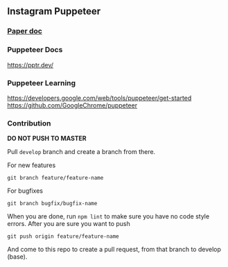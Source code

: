 ## Instagram Puppeteer


### [Paper doc](https://paper.dropbox.com/doc/Instagram-Puppeteer-Automation-Project-omVDkKpBmKrZ2VtU6nlCt)
### Puppeteer Docs
https://pptr.dev/

### Puppeteer Learning
https://developers.google.com/web/tools/puppeteer/get-started
https://github.com/GoogleChrome/puppeteer

### Contribution

**DO NOT PUSH TO MASTER**

Pull `develop` branch and create a branch from there.

For new features

`git branch feature/feature-name`

For bugfixes

`git branch bugfix/bugfix-name`

When you are done, run `npm lint` to make sure you have no code style errors.
After you are sure you want to push

`git push origin feature/feature-name`

And come to this repo to create a pull request, from that branch to develop (base).